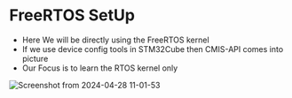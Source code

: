 <h1>  FreeRTOS SetUp </h1>

- Here We will be directly using the FreeRTOS kernel
- If we use device config tools in STM32Cube then CMIS-API comes into picture
- Our Focus is to learn the RTOS kernel only
  
![Screenshot from 2024-04-28 11-01-53](https://github.com/PranabNandy/FreeRTOS/assets/34576104/17493623-1b48-4b7e-be31-922a3098e0f5)
